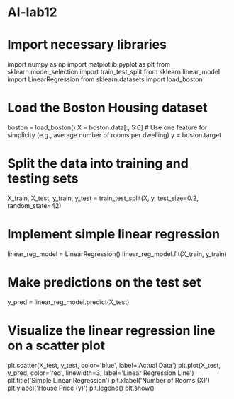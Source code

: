# AI-lab12
# Import necessary libraries
import numpy as np
import matplotlib.pyplot as plt
from sklearn.model_selection import train_test_split
from sklearn.linear_model import LinearRegression
from sklearn.datasets import load_boston

# Load the Boston Housing dataset
boston = load_boston()
X = boston.data[:, 5:6]  # Use one feature for simplicity (e.g., average number of rooms per dwelling)
y = boston.target

# Split the data into training and testing sets
X_train, X_test, y_train, y_test = train_test_split(X, y, test_size=0.2, random_state=42)

# Implement simple linear regression
linear_reg_model = LinearRegression()
linear_reg_model.fit(X_train, y_train)

# Make predictions on the test set
y_pred = linear_reg_model.predict(X_test)

# Visualize the linear regression line on a scatter plot
plt.scatter(X_test, y_test, color='blue', label='Actual Data')
plt.plot(X_test, y_pred, color='red', linewidth=3, label='Linear Regression Line')
plt.title('Simple Linear Regression')
plt.xlabel('Number of Rooms (X)')
plt.ylabel('House Price (y)')
plt.legend()
plt.show()
